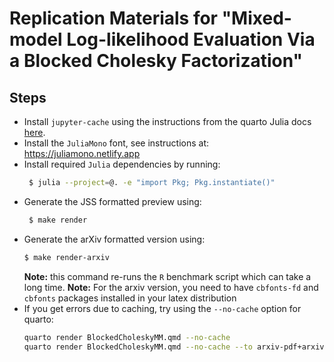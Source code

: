 # Replication Materials for "Mixed-model Log-likelihood Evaluation Via a Blocked Cholesky Factorization"


## Steps

- Install `jupyter-cache` using the instructions from the quarto Julia docs [here](https://quarto.org/docs/computations/julia.html#jupyter-cache).
- Install the `JuliaMono` font, see instructions at: https://juliamono.netlify.app
- Install required `Julia` dependencies by running:
   ```bash
    $ julia --project=@. -e "import Pkg; Pkg.instantiate()"
   ```
- Generate the JSS formatted preview using:
    ```bash
     $ make render
    ```
- Generate the arXiv formatted version using:
    ```bash
    $ make render-arxiv
    ```
    **Note:** this command re-runs the `R` benchmark script which can take a long time.
    **Note:** For the arxiv version, you need to have `cbfonts-fd` and `cbfonts` packages installed in your latex distribution
- If you get errors due to caching, try using the `--no-cache` option for quarto:
    ```bash
    quarto render BlockedCholeskyMM.qmd --no-cache                      # for JSS version render
    quarto render BlockedCholeskyMM.qmd --no-cache --to arxiv-pdf+arxiv # for arxiv version

    ```
